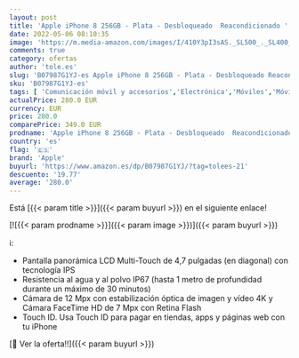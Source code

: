 ```yaml
---
layout: post
title: 'Apple iPhone 8 256GB - Plata - Desbloqueado  Reacondicionado '
date: 2022-05-06 08:10:35
image: 'https://m.media-amazon.com/images/I/410Y3pI3sAS._SL500_._SL400_.jpg'
comments: true
category: ofertas
author: 'tole.es'
slug: 'B07987G1YJ-es Apple iPhone 8 256GB - Plata - Desbloqueado Reacondicionado'
sku: 'B07987G1YJ-es'
tags: [ 'Comunicación móvil y accesorios','Electrónica','Móviles','Móviles y smartphones libres','apple','iphone','🇪🇸', ]
actualPrice: 280.0 EUR
currency: EUR
price: 280.0
comparePrice: 349.0 EUR
prodname: 'Apple iPhone 8 256GB - Plata - Desbloqueado  Reacondicionado '
country: 'es'
flag: '🇪🇸'
brand: 'Apple'
buyurl: 'https://www.amazon.es/dp/B07987G1YJ/?tag=tolees-21'
descuento: '19.77'
average: '280.0'
---
```


Está [{{< param title >}}]({{< param buyurl >}}) en el siguiente enlace!

[![{{< param prodname >}}]({{< param image >}})]({{< param buyurl >}})

ℹ️:

- Pantalla panorámica LCD Multi-Touch de 4,7 pulgadas (en diagonal) con tecnología IPS
- Resistencia al agua y al polvo IP67 (hasta 1 metro de profundidad durante un máximo de 30 minutos)
- Cámara de 12 Mpx con estabilización óptica de imagen y vídeo 4K y Cámara FaceTime HD de 7 Mpx con Retina Flash
- Touch ID. Usa Touch ID para pagar en tiendas, apps y páginas web con tu iPhone

[🛒 Ver la oferta!!]({{< param buyurl >}})
